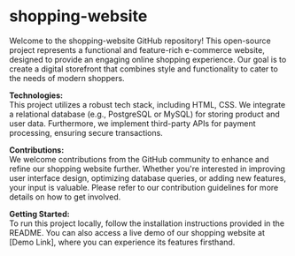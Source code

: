 # shopping-website
Welcome to the shopping-website GitHub repository! This open-source project represents a functional and feature-rich e-commerce website, designed to provide an engaging online shopping experience. Our goal is to create a digital storefront that combines style and functionality to cater to the needs of modern shoppers.

**Technologies:** <br>
This project utilizes a robust tech stack, including HTML, CSS. We integrate a relational database (e.g., PostgreSQL or MySQL) for storing product and user data. Furthermore, we implement third-party APIs for payment processing, ensuring secure transactions.

**Contributions:** <br>
We welcome contributions from the GitHub community to enhance and refine our shopping website further. Whether you're interested in improving user interface design, optimizing database queries, or adding new features, your input is valuable. Please refer to our contribution guidelines for more details on how to get involved.

**Getting Started:**<br>
To run this project locally, follow the installation instructions provided in the README. You can also access a live demo of our shopping website at [Demo Link], where you can experience its features firsthand.
